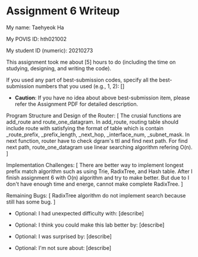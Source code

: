 Assignment 6 Writeup
=============

My name: Taehyeok Ha

My POVIS ID: hth021002

My student ID (numeric): 20210273

This assignment took me about [5] hours to do (including the time on studying, designing, and writing the code).

If you used any part of best-submission codes, specify all the best-submission numbers that you used (e.g., 1, 2): []

- **Caution**: If you have no idea about above best-submission item, please refer the Assignment PDF for detailed description.

Program Structure and Design of the Router:
[
    The crusial functions are add_route and route_one_datagram. In add_route, routing table should include route with satisfying the format of table which is contain _route_prefix, _prefix_length, _next_hop, _interface_num, _subnet_mask.
    In next function, router have to check dgram's ttl and find next path. For find next path, route_one_datagram use linear searching algorithm refering O(n).
]

Implementation Challenges:
[
    There are better way to implement longest prefix match algorithm such as using Trie, RadixTree, and Hash table. After I finish assignment 6 with O(n) algorithm and try to make better. But due to I don't have enough time and energe, cannot make complete RadixTree.
]

Remaining Bugs:
[
    RadixTree algorithm do not implement search because still has some bug.
]

- Optional: I had unexpected difficulty with: [describe]

- Optional: I think you could make this lab better by: [describe]

- Optional: I was surprised by: [describe]

- Optional: I'm not sure about: [describe]
